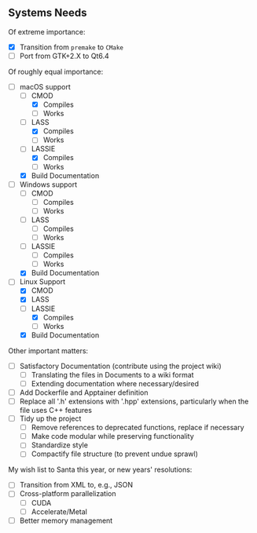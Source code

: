 Systems Needs
-------------
Of extreme importance:
- [x] Transition from `premake` to `CMake`
- [ ] Port from GTK+2.X to Qt6.4

Of roughly equal importance:
- [ ] macOS support
    - [ ] CMOD
        - [x] Compiles
        - [ ] Works
    - [ ] LASS
        - [x] Compiles
        - [ ] Works
    - [ ] LASSIE
        - [x] Compiles
        - [ ] Works
    - [x] Build Documentation

- [ ] Windows support
    - [ ] CMOD
      - [ ] Compiles
      - [ ] Works
    - [ ] LASS
      - [ ] Compiles
      - [ ] Works
    - [ ] LASSIE
      - [ ] Compiles
      - [ ] Works
    - [x] Build Documentation

- [ ] Linux Support
  - [x] CMOD
  - [x] LASS
  - [ ] LASSIE
    - [x] Compiles
    - [ ] Works
  - [x] Build Documentation

Other important matters:
- [ ] Satisfactory Documentation (contribute using the project wiki)
  - [ ] Translating the files in Documents to a wiki format
  - [ ] Extending documentation where necessary/desired
- [ ] Add Dockerfile and Apptainer definition
- [ ] Replace all '.h' extensions with '.hpp' extensions, particularly when the file uses C++ features
- [ ] Tidy up the project
  - [ ] Remove references to deprecated functions, replace if necessary
  - [ ] Make code modular while preserving functionality
  - [ ] Standardize style
  - [ ] Compactify file structure (to prevent undue sprawl)

My wish list to Santa this year, or new years' resolutions:
- [ ] Transition from XML to, e.g., JSON
- [ ] Cross-platform parallelization
  - [ ] CUDA
  - [ ] Accelerate/Metal
  <!-- - [ ] OpenMP? -->
- [ ] Better memory management
